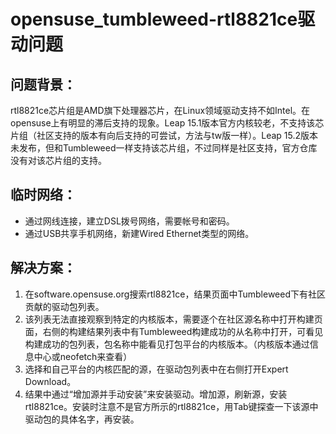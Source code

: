 # opensuse_tumbleweed-rtl8821ce驱动问题

## 问题背景：

rtl8821ce芯片组是AMD旗下处理器芯片，在Linux领域驱动支持不如Intel。在opensuse上有明显的滞后支持的现象。Leap 15.1版本官方内核较老，不支持该芯片组（社区支持的版本有向后支持的可尝试，方法与tw版一样）。Leap 15.2版本未发布，但和Tumbleweed一样支持该芯片组，不过同样是社区支持，官方仓库没有对该芯片组的支持。

## 临时网络：

- 通过网线连接，建立DSL拨号网络，需要帐号和密码。
- 通过USB共享手机网络，新建Wired Ethernet类型的网络。

## 解决方案：

1. 在software.opensuse.org搜索rtl8821ce，结果页面中Tumbleweed下有社区贡献的驱动包列表。
2. 该列表无法直接观察到特定的内核版本，需要逐个在社区源名称中打开构建页面，右侧的构建结果列表中有Tumbleweed构建成功的从名称中打开，可看见构建成功的包列表，包名称中能看见打包平台的内核版本。（内核版本通过信息中心或neofetch来查看）
3. 选择和自己平台的内核匹配的源，在驱动包列表中在右侧打开Expert Download。
4. 结果中通过“增加源并手动安装”来安装驱动。增加源，刷新源，安装rtl8821ce。安装时注意不是官方所示的rtl8821ce，用Tab键探查一下该源中驱动包的具体名字，再安装。
